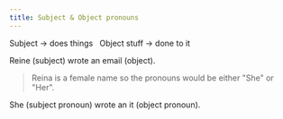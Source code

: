 ```yaml
---
title: Subject & Object pronouns
---
```


Subject &rightarrow; does things &nbsp; Object stuff &rightarrow; done to it

Reine (subject) wrote an email (object).

> Reina is a female name so the pronouns would be either "She" or "Her".

She (subject pronoun) wrote an it (object pronoun).
